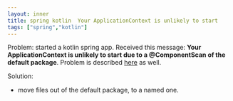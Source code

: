 ```yaml
---
layout: inner
title: spring kotlin  Your ApplicationContext is unlikely to start
tags: ["spring","kotlin"]
---
```

Problem: started a kotlin spring app. Received this message: <b>Your ApplicationContext is unlikely to start due to a @ComponentScan of the default package</b>. Problem is described [here](https://stackoverflow.com/q/41729712/31610) as well.

Solution:

* move files out of the default package, to a named one.